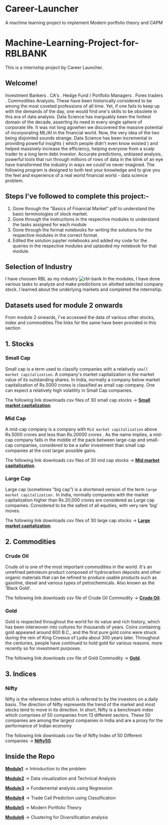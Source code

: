 # Career-Launcher
A machine learning project to implement Modern portfolio theory and CAPM

# Machine-Learning-Project-for-RBLBANK
This is a internship project by Career Launcher.

## Welcome!

Investment Bankers . CA's . Hedge Fund / Portfolio Managers . Forex traders . Commodities Analysts. These have been historically considered to be among the most coveted professions of all time. Yet, if one fails to keep up with the demands of the day, one would find one's skills to be obsolete in this era of data analysis. Data Science has inarguably been the hottest domain of the decade, asserting its need in every single sphere of corporate life. It was not long agowhen we discovered the massive potential of incorporating ML/AI in the financial world. Now, the very idea of the two being disjointed sounds strange. Data Science has been incremental in providing powerful insights ( which people didn't even know existed ) and helped massively increase the efficiency, helping everyone from a scalp trader to a long term debt investor. Accurate predictions, unbiased analysis, powerful tools that run through millions of rows of data in the blink of an eye have transformed the industry in ways we could've never imagined. The following program is designed to both test your knowledge and to give you the feel and experience of a real world financial world - data science problem.

## Steps I've followed to complete this project:-
1. Gone through the "Basics of Financial Market" pdf to understand the basic terminologies of stock market.
2. Gone through the instructions in the respective modules to understand the tasks assigned for each module
3. Gone through the format notebooks for writing the solutions for the respective modules in the correct format.
4. Edited the solution jupyter notebooks and added my code for the queries in the respective modules and uplaoded my notebook for that module.

## Selection of Industry
I have choosen RBL as my industry
![rbl-bank](https://user-images.githubusercontent.com/59396140/108234029-63d04e00-716a-11eb-966e-1acbf3069caa.png)
In the modules, I have done various tasks to analyze and make predictions on allotted selected company stock. I learned about the underlying markets and completed the internship.

## Datasets used for module 2 onwards
From module 2 onwards, I've accessed the data of various other stocks, index and commodities.The links for the same have been provided in this section
## 1. Stocks
### Small Cap
Small cap is a term used to classify companies with a relatively `small market capitalization`. A company's market capitalization is the market value of its outstanding shares. In India, normally a company below market capitalization of Rs.5000 crores is classified as small cap company. One can expect a relatively high volatility in Small Cap companies.

The following link downloads csv files of 30 small cap stocks → [**Small market capitalization**](datasets/Small_Cap).

### Mid Cap
A mid-cap company is a company with `Mid market capitalization` above Rs.5000 crores and less than Rs.20000 crores . As the name implies, a mid-cap company falls in the middle of the pack between large-cap and small-cap companies, considered to be a safer investment than small cap companies at the cost larger possible gains.

The following link downloads csv files of 30 mid cap stocks → [**Mid market capitalization**](datasets/Mid_Cap).


### Large Cap
Large cap (sometimes “big cap”) is a shortened version of the term `large market capitalization.` In India, normally companies with the market capitalization higher than Rs.20,000 crores are considered as Large cap companies. Considered to be the safest of all equities, with very rare 'big' moves.

The following link downloads csv files of 30 large cap stocks → [**Large market capitalization**](datasets/Large_Cap).

## 2. Commodities

### Crude Oil
Crude oil is one of the most important commodities in the world. It's an unrefined petroleum product composed of hydrocarbon deposits and other organic materials that can be refined to produce usable products such as gasoline, diesel and various types of petrochemicals. Also known as the 'Black Gold'.

The following link downloads csv file of Crude Oil Commodity → [**Crude Oil**](datasets/CRUDE_OIL.csv).

### Gold
Gold is respected throughout the world for its value and rich history, which has been interwoven into cultures for thousands of years. Coins containing gold appeared around 800 B.C., and the first pure gold coins were struck during the rein of King Croesus of Lydia about 300 years later. Throughout the centuries, people have continued to hold gold for various reasons. more recently so for investment purposes.

The following link downloads csv file of Gold Commodity → [**Gold**](datasets/GOLD.csv).


## 3. Indices

### Nifty
Nifty is the reference index which is referred to by the investors on a daily basis. The direction of Nifty represents the trend of the market and most stocks tend to move in its direction. In short, Nifty is a benchmark index which comprises of 50 companies from 13 different sectors. These 50 companies are among the largest companies in India and are a proxy for the performance of Indian economy

The following link downloads csv file of Nifty Index of 50 Different companies → [**Nifty50**](datasets/Nifty50).

## Inside the Repo

[**Module1**](Module1) → Introduction to the problem

[**Module2**](Module2) → Data visualization and Technical Analysis

[**Module3**](Module3) → Fundamental analysis using Regression

[**Module4**](Module4) → Trade Call Prediction using Classification

[**Module5**](Module5) → Modern Portfolio Theory

[**Module6**](Module6) → Clustering for Diversification analysis
